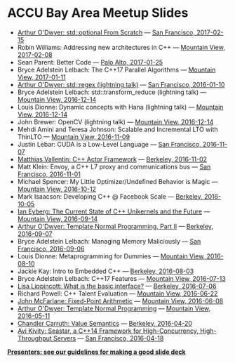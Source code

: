 # ACCU Bay Area Meetup Slides

* [Arthur O'Dwyer: std::optional<T> From Scratch](2017-02-15/slides.pdf)
    — [San Francisco, 2017-02-15](https://www.meetup.com/ACCU-Bay-Area/events/237004920/)
* Robin Williams: Addressing new architectures in C++
    — [Mountain View, 2017-02-08](https://www.meetup.com/ACCU-Bay-Area/events/236709335/)
* Sean Parent: Better Code
    — [Palo Alto, 2017-01-25](https://www.meetup.com/ACCU-Bay-Area/events/234365838/)
* Bryce Adelstein Lelbach: The C++17 Parallel Algorithms
    — [Mountain View, 2017-01-11](https://www.meetup.com/ACCU-Bay-Area/events/236621722/)
* [Arthur O'Dwyer: std::regex (lightning talk)](2016-01-10/slides.pdf)
    — [San Francisco, 2016-01-10](https://www.meetup.com/ACCU-Bay-Area/events/236274746/)
* Bryce Adelstein Lelbach: std::transform_reduce (lightning talk)
    — [Mountain View, 2016-12-14](https://www.meetup.com/ACCU-Bay-Area/events/233766721/)
* Louis Dionne: Dynamic concepts with Hana (lightning talk)
    — [Mountain View, 2016-12-14](https://www.meetup.com/ACCU-Bay-Area/events/233766721/)
* John Brewer: OpenCV (lightning talk)
    — [Mountain View, 2016-12-14](https://www.meetup.com/ACCU-Bay-Area/events/233766721/)
* Mehdi Amini and Teresa Johnson: Scalable and Incremental LTO with ThinLTO
    — [Mountain View, 2016-11-09](https://www.meetup.com/ACCU-Bay-Area/events/233095454/)
* Justin Lebar: CUDA is a Low-Level Language
    — [San Francisco, 2016-11-07](https://www.meetup.com/ACCU-Bay-Area/events/234304303/)
* [Matthias Vallentin: C++ Actor Framework](2016-11-02/slides.pdf)
    — [Berkeley, 2016-11-02](https://www.meetup.com/ACCU-Bay-Area/events/233766624/)
* Matt Klein: Envoy, a C++ L7 proxy and communications bus
    — [San Francisco, 2016-11-01](https://www.meetup.com/ACCU-Bay-Area/events/234861398/)
* Michael Spencer: My Little Optimizer/Undefined Behavior is Magic
    — [Mountain View, 2016-10-12](https://www.meetup.com/ACCU-Bay-Area/events/233076395/)
* Mark Isaacson: Developing C++ @ Facebook Scale
    — [Berkeley, 2016-10-05](https://www.meetup.com/ACCU-Bay-Area/events/232978414/)
* [Ian Eyberg: The Current State of C++ Unikernels and the Future](2016-09-14/slides.pdf)
    — [Mountain View, 2016-09-14](https://www.meetup.com/ACCU-Bay-Area/events/231535062/)
* [Arthur O'Dwyer: Template Normal Programming, Part II](2016-09-07/slides.pdf)
    — [Berkeley, 2016-09-07](https://www.meetup.com/ACCU-Bay-Area/events/232693327/)
* Bryce Adelstein Lelbach: Managing Memory Maliciously
    — [San Francisco, 2016-09-06](https://www.meetup.com/ACCU-Bay-Area/events/233754438/)
* Louis Dionne: Metaprogramming for Dummies
    — [Mountain View, 2016-08-10](https://www.meetup.com/ACCU-Bay-Area/events/231535057/)
* Jackie Kay: Intro to Embedded C++
    — [Berkeley, 2016-08-03](https://www.meetup.com/ACCU-Bay-Area/events/232526729/)
* Bryce Adelstein Lelbach: C++17 Features
    — [Mountain View, 2016-07-13](https://www.meetup.com/ACCU-Bay-Area/events/231144075/)
* [Lisa Lippincott: What is the basic interface?](2016-07-06/slides.pdf)
    — [Berkeley, 2016-07-06](http://www.meetup.com/ACCU-Bay-Area/events/231781602/)
* Richard Powell: C++ Talent Evaluation
    — [Mountain View, 2016-06-22](https://www.meetup.com/ACCU-Bay-Area/events/228382462/)
* [John McFarlane: Fixed-Point Arithmetic](2016-06-08/slides.pdf)
    — [Mountain View, 2016-06-08](http://www.meetup.com/ACCU-Bay-Area/events/230683461/)
* [Arthur O'Dwyer: Template Normal Programming](2016-05-11/slides.pdf)
    — [Mountain View, 2016-05-11](https://www.meetup.com/ACCU-Bay-Area/events/229683678/)
* [Chandler Carruth: Value Semantics](2016-04-20/slides.pdf)
    — [Berkeley, 2016-04-20](https://www.meetup.com/ACCU-Bay-Area/events/230276490/)
* [Avi Kivity: Seastar, a C++14 Framework for High-Concurrency, High-Throughput Servers](2016-04-18/slides.pdf)
    — [San Francisco, 2016-04-18](https://www.meetup.com/ACCU-Bay-Area/events/229988489/)

**[Presenters: see our guidelines for making a good slide deck](SLIDE_DECK_GUIDELINES.md)**
